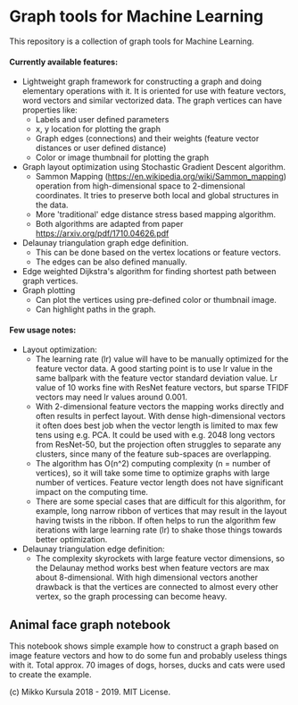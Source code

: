 # Graph tools for Machine Learning 

This repository is a collection of graph tools for Machine Learning. 

#### Currently available features:
* Lightweight graph framework for constructing a graph and doing elementary operations with it. It is oriented for use with feature vectors, word vectors and similar vectorized data. The graph vertices can have properties like:
  * Labels and user defined parameters
  * x, y location for plotting the graph
  * Graph edges (connections) and their weights (feature vector distances or user defined distance)
  * Color or image thumbnail for plotting the graph
* Graph layout optimization using Stochastic Gradient Descent algorithm.
  * Sammon Mapping (https://en.wikipedia.org/wiki/Sammon_mapping) operation from high-dimensional space to 2-dimensional coordinates. It tries to preserve both local and global structures in the data. 
  * More 'traditional' edge distance stress based mapping algorithm. 
  * Both algorithms are adapted from paper https://arxiv.org/pdf/1710.04626.pdf 
* Delaunay triangulation graph edge definition. 
  * This can be done based on the vertex locations or feature vectors. 
  * The edges can be also defined manually. 
* Edge weighted Dijkstra's algorithm for finding shortest path between graph vertices.
* Graph plotting 
  * Can plot the vertices using pre-defined color or thumbnail image. 
  * Can highlight paths in the graph. 


#### Few usage notes: 
* Layout optimization: 
  * The learning rate (lr) value will have to be manually optimized for the feature vector data. A good starting point is to use lr value in the same ballpark with the feature vector standard deviation value. Lr value of 10 works fine with ResNet feature vectors, but sparse TFIDF vectors may need lr values around 0.001. 
  * With 2-dimensional feature vectors the mapping works directly and often results in perfect layout. With dense high-dimensional vectors it often does best job when the vector length is limited to max few tens using e.g. PCA. It could be used with e.g. 2048 long vectors from ResNet-50, but the projection often struggles to separate any clusters, since many of the feature sub-spaces are overlapping. 
  * The algorithm has O(n^2) computing complexity (n = number of vertices), so it will take some time to optimize graphs with large number of vertices. Feature vector length does not have significant impact on the computing time. 
  * There are some special cases that are difficult for this algorithm, for example, long narrow ribbon of vertices that may result in the layout having twists in the ribbon. If often helps to run the algorithm few iterations with large learning rate (lr) to shake those things towards better optimization. 
* Delaunay triangulation edge definition: 
  * The complexity skyrockets with large feature vector dimensions, so the Delaunay method works best when feature vectors are max about 8-dimensional. With high dimensional vectors another drawback is that the vertices are connected to almost every other vertex, so the graph processing can become heavy. 


## Animal face graph notebook
This notebook shows simple example how to construct a graph based on image feature vectors and how to do some fun and probably useless things with it. Total approx. 70 images of dogs, horses, ducks and cats were used to create the example. 



(c) Mikko Kursula 2018 - 2019. MIT License. 